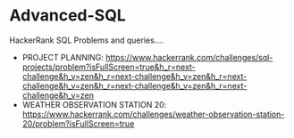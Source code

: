# Advanced-SQL
HackerRank SQL Problems and queries....

* PROJECT PLANNING: https://www.hackerrank.com/challenges/sql-projects/problem?isFullScreen=true&h_r=next-challenge&h_v=zen&h_r=next-challenge&h_v=zen&h_r=next-challenge&h_v=zen&h_r=next-challenge&h_v=zen&h_r=next-challenge&h_v=zen
* WEATHER OBSERVATION STATION 20: https://www.hackerrank.com/challenges/weather-observation-station-20/problem?isFullScreen=true
